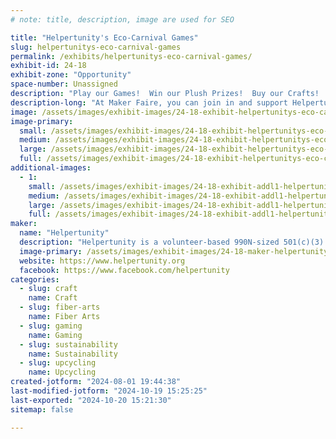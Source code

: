 ```yaml
---
# note: title, description, image are used for SEO

title: "Helpertunity's Eco-Carnival Games"
slug: helpertunitys-eco-carnival-games
permalink: /exhibits/helpertunitys-eco-carnival-games/
exhibit-id: 24-18
exhibit-zone: "Opportunity"
space-number: Unassigned
description: "Play our Games!  Win our Plush Prizes!  Buy our Crafts!  Create Bottle-Brick Art!  Be a Helper-Hero!"
description-long: "At Maker Faire, you can join in and support Helpertunity's charitable programs by donating /subscribing to sponsor the charity's unique community efforts; and take part in our faire-style fun and games!   Enjoy Helpertunity's spin-and-win wheel / plush-rescue-pet adoption -or- try your hand at our unique Pond-Pong game for even bigger prizes!  You might also enjoy shopping for handmade items from our Eco-Art & Craft Wagon!  Just be sure not to miss participating in Helpertunity's Plastics-Recycling ‘Beautiful-Bottle-Builder’ Challenge; as we save the planet by repurposing clean & compressed single-use plastics into inspiring art and architecture!"
image: /assets/images/exhibit-images/24-18-exhibit-helpertunitys-eco-carnival-games-mama-dorothy-hosting-the-helpertunity-booth-at-maker-faire-orlando-2023-colorized-large.jpg
image-primary: 
  small: /assets/images/exhibit-images/24-18-exhibit-helpertunitys-eco-carnival-games-mama-dorothy-hosting-the-helpertunity-booth-at-maker-faire-orlando-2023-colorized-small.jpg
  medium: /assets/images/exhibit-images/24-18-exhibit-helpertunitys-eco-carnival-games-mama-dorothy-hosting-the-helpertunity-booth-at-maker-faire-orlando-2023-colorized-medium.jpg
  large: /assets/images/exhibit-images/24-18-exhibit-helpertunitys-eco-carnival-games-mama-dorothy-hosting-the-helpertunity-booth-at-maker-faire-orlando-2023-colorized-large.jpg
  full: /assets/images/exhibit-images/24-18-exhibit-helpertunitys-eco-carnival-games-mama-dorothy-hosting-the-helpertunity-booth-at-maker-faire-orlando-2023-colorized-full.jpg
additional-images: 
  - 1:
    small: /assets/images/exhibit-images/24-18-exhibit-addl1-helpertunitys-eco-carnival-games-helpertunity-maker-faire-booth-2023-small.jpg
    medium: /assets/images/exhibit-images/24-18-exhibit-addl1-helpertunitys-eco-carnival-games-helpertunity-maker-faire-booth-2023-medium.jpg
    large: /assets/images/exhibit-images/24-18-exhibit-addl1-helpertunitys-eco-carnival-games-helpertunity-maker-faire-booth-2023-large.jpg
    full: /assets/images/exhibit-images/24-18-exhibit-addl1-helpertunitys-eco-carnival-games-helpertunity-maker-faire-booth-2023-full.jpg
maker: 
  name: "Helpertunity"
  description: "Helpertunity is a volunteer-based 990N-sized 501(c)(3) charity, founded in 2010, that empowers elderly, disabled, and itinerant makers, their caregivers, and their community. The small charity collects and provides upcycled activity resources, craft supplies, and maker-training for its participants' creative and purposeful voluntainment.  Helpertunity's community-volunteers visit nursing homes and other facilities to provide crafts classes, adaptive games, and holiday festivities.  Our volunteers also pack kits for patients' independent/in-room activity.  With our year 2020-2030 focus on eco-beneficial arts, technology, and vintage carnival-style gameplay; Helpertunity has been rescuing, researching, advocating, and prototyping ways for greater resource-rescue, adaptive technology, accessible maker spaces & supplies, and eco play-scape access for all ages and abilities."
  image-primary: /assets/images/exhibit-images/24-18-maker-helpertunitys-eco-carnival-games-helpertunity-logo-2-medium.png
  website: https://www.helpertunity.org
  facebook: https://www.facebook.com/helpertunity
categories: 
  - slug: craft
    name: Craft
  - slug: fiber-arts
    name: Fiber Arts
  - slug: gaming
    name: Gaming
  - slug: sustainability
    name: Sustainability
  - slug: upcycling
    name: Upcycling
created-jotform: "2024-08-01 19:44:38"
last-modified-jotform: "2024-10-19 15:25:25"
last-exported: "2024-10-20 15:21:30"
sitemap: false

---
```

